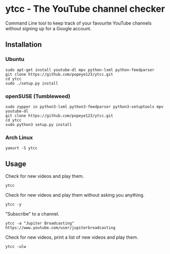 # ytcc - The YouTube channel checker

Command Line tool to keep track of your favourite YouTube channels without signing up for a Google account.

## Installation

### Ubuntu
```
sudo apt-get install youtube-dl mpv python-lxml python-feedparser
git clone https://github.com/popeye123/ytcc.git
cd ytcc
sudo ./setup.py install
```

### openSUSE (Tumbleweed)
```
sudo zypper in python3-lxml python3-feedparser python3-setuptools mpv youtube-dl
git clone https://github.com/popeye123/ytcc.git
cd ytcc
sudo python3 setup.py install
```

### Arch Linux
```
yaourt -S ytcc
```

## Usage

Check for new videos and play them.
```
ytcc
```

Check for new videos and play them without asking you anything.
```
ytcc -y
```

"Subscribe" to a channel.
```
ytcc -a "Jupiter Broadcasting" https://www.youtube.com/user/jupiterbroadcasting
```

Check for new videos, print a list of new videos and play them.
```
ytcc -ulw
```
